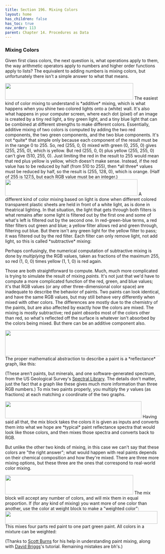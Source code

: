 ```yaml
---
title: Section 196. Mixing Colors
layout: home
has_children: false
has_toc: true
nav_order: 113
parent: Chapter 14. Procedures as Data
---
```


###  Mixing Colors

Given first class colors, the next question is, what operations apply to
them, the way arithmetic operators apply to numbers and higher order
functions apply to lists? The equivalent to adding numbers is mixing
colors, but unfortunately there isn't a simple answer to what that
means.

<img src="/snap-manual/assets/images/image1201.png" style="width:417px; height:54px">
The easiest kind of color mixing to understand is
*additive* mixing, which is what happens when you shine two colored
lights onto a (white) wall. It's also what happens in your computer
screen, where each dot (pixel) of an image is created by a tiny red
light, a tiny green light, and a tiny blue light that can be combined at
different strengths to make different colors. Essentially, additive
mixing of two colors is computed by adding the two red components, the
two green components, and the two blue components. It's not *quite* that
simple only because each component of the result must be in the range 0
to 255. So, red (255, 0, 0) mixed with green (0, 255, 0) gives (255,
255, 0), which is yellow. But red (255, 0, 0) plus yellow (255, 255, 0)
can't give (510, 255, 0). Just limiting the red in the result to 255
would mean that red plus yellow is yellow, which doesn't make sense.
Instead, if the red value has to be reduced by half (from 510 to 255),
then *all three* values must be reduced by half, so the result is (255,
128, 0), which is orange. (Half of 255 is 127.5, but each RGB value must
be an integer.)

<img src="/snap-manual/assets/images/image1205.png" style="width:431px; height:53px">
A different kind of color mixing based on light is done
when different colored transparent plastic sheets are held in front of a
white light, as is done in theatrical lighting. In that situation, the
light that gets through both filters is what remains after some light is
filtered out by the first one and some of what's left is filtered out by
the second one. In red-green-blue terms, a red filter filters out green
and blue; a yellow filter allows red and green through, filtering out
blue. But there isn't any green light for the yellow filter to pass; it
was filtered out by the red filter. Each filter can only remove light,
not add light, so this is called *subtractive* mixing:

Perhaps confusingly, the numerical computation of subtractive mixing is
done by *multiplying* the RGB values, taken as fractions of the maximum
255, so red (1, 0, 0) times yellow (1, 1, 0) is red again.

Those are both straightforward to compute. Much, much more complicated
is trying to simulate the result of mixing *paints.* It's not just that
we'd have to compute a more complicated function of the red, green, and
blue values; it's that RGB values (or any other three-dimensional color
space) are inadequate to describe the behavior of paints. Two paints can
look identical, and have the same RGB values, but may still behave very
differently when mixed with other colors. The differences are mostly due
to the chemistry of the paints, but are also affected by exactly how the
colors are mixed. The mixing is mostly subtractive; red paint *absorbs*
most of the colors other than red, so what's reflected off the surface
is whatever isn't absorbed by the colors being mixed. But there can be
an additive component also.

<img src="/snap-manual/assets/images/image1209.gif" style="width:720px; height:84px">
The proper mathematical abstraction to describe a paint
is a *reflectance* graph, like this:

(These aren't paints, but minerals, and one software-generated spectrum,
from the US Geological Survey's [Spectral
Library](https://www.usgs.gov/labs/spec-lab/capabilities/spectral-library).
The details don't matter, just the fact that a graph like these gives
much more information than three RGB numbers.) To mix two paints
properly, you multiply the *y* values (as fractions) at each matching
*x* coordinate of the two graphs.

<img src="/snap-manual/assets/images/image1221.png" style="width:444px; height:55px">
 Having said all that, the mix block takes
the colors it is given as inputs and converts them into what we hope are
*typical* paint reflectance spectra that would look like those colors,
and then mixes those spectra and converts back to RGB.

But unlike the other two kinds of mixing, in this case we can't say that
these colors are "the right answer"; what would happen with real paints
depends on their chemical composition and how they're mixed. There are
three more mixing options, but these three are the ones that correspond
to real-world color mixing.

<img src="/snap-manual/assets/images/image1225.png" style="width:417px; height:63px">
The mix block will accept any number of
colors, and will mix them in equal proportion. If (for any kind of
mixing) you want more of one color than another, use the color at weight
block to make a "weighted color":

<img src="/snap-manual/assets/images/image1226.png" style="width:496px; height:41px">
This mixes four parts red paint to one
part green paint. All colors in a mixture can be weighted:

(Thanks to [Scott
Burns](http://scottburns.us/subtractive-color-mixture/) for his help in
understanding paint mixing, along with [David
Briggs](http://www.huevaluechroma.com/061.php)'s tutorial. Remaining
mistakes are bh's.)

